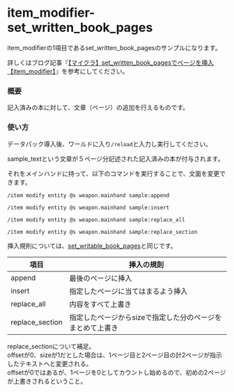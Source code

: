 # item_modifier-set_written_book_pages
item_modifierの1項目であるset_written_book_pagesのサンプルになります。

詳しくはブログ記事『[【マイクラ】set_written_book_pagesでページを挿入【item_modifier】](https://natsumake.com/item_modifier-set_written_book_pages/)』を参考にしてください。

<h3>概要</h3>
記入済みの本に対して、文章（ページ）の追加を行えるものです。

<h3>使い方</h3>

データパック導入後、ワールドに入り```/reload```と入力し実行してください。

sample_textという文章が５ページ分記述された記入済みの本が付与されます。

それをメインハンドに持って、以下のコマンドを実行することで、文面を変更できます。

```copy
/item modify entity @s weapon.mainhand sample:append
```

```copy
/item modify entity @s weapon.mainhand sample:insert
```

```copy
/item modify entity @s weapon.mainhand sample:replace_all
```

```copy
/item modify entity @s weapon.mainhand sample:replace_section
```

挿入規則については、[set_writable_book_pages](https://github.com/Natsume717/item_modifier-set_writable_book_pages)と同じです。

|項目|挿入の規則|
|-|-|
|append|最後のページに挿入|
|insert|指定したページに当てはまるよう挿入|
|replace_all|内容をすべて上書き|
|replace_section|指定したページからsizeで指定した分のページをまとめて上書き|

replace_sectionについて補足。<br>
offsetが0、sizeが1だとした場合は、1ページ目と2ページ目の計2ページが指示したテキストへと変更される。<br>
offsetが0ではあるが、1ページを0としてカウントし始めるので、初めの2ページが上書きされるということ。
